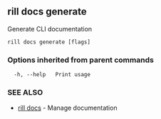 ## rill docs generate

Generate CLI documentation

```
rill docs generate [flags]
```

### Options inherited from parent commands

```
  -h, --help   Print usage
```

### SEE ALSO

* [rill docs](docs.md)	 - Manage documentation

